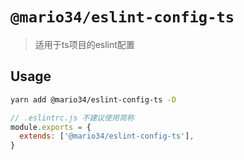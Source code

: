 # `@mario34/eslint-config-ts`

> 适用于ts项目的eslint配置

## Usage

```bash
yarn add @mario34/eslint-config-ts -D
```

```js
// .eslintrc.js 不建议使用简称
module.exports = {
  extends: ['@mario34/eslint-config-ts'],
}

```
